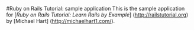 #Ruby on Rails Tutorial: sample application
This is the sample application for
[*Ruby on Rails Tutorial: Learn Rails by Example*] (http://railstutorial.org) by [Michael Hart] (http://michaelhart1.com/).
